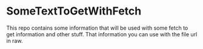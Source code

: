 # SomeTextToGetWithFetch

This repo contains some information that will be used with some fetch to get information and other stuff.
That information you can use with the file url in raw.
